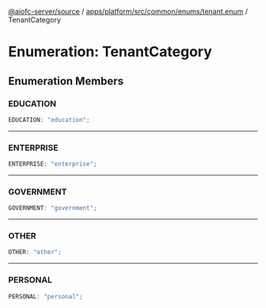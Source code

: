 [@aiofc-server/source](../../../../../../../index.md) / [apps/platform/src/common/enums/tenant.enum](../index.md) / TenantCategory

# Enumeration: TenantCategory

## Enumeration Members

### EDUCATION

```ts
EDUCATION: "education";
```

***

### ENTERPRISE

```ts
ENTERPRISE: "enterprise";
```

***

### GOVERNMENT

```ts
GOVERNMENT: "government";
```

***

### OTHER

```ts
OTHER: "other";
```

***

### PERSONAL

```ts
PERSONAL: "personal";
```
